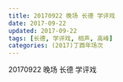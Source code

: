 ```yaml
---
title: 20170922 晚场 长德 学评戏
date: 2017-09-22
updated: 2017-09-22
tags: [长德, 学评戏, 相声, 高峰] 
categories: (2017)丁酉年场次 
---
```

20170922 晚场 长德 学评戏
